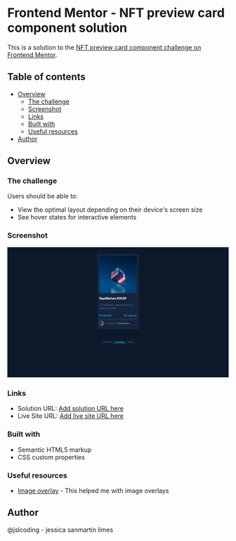 # Frontend Mentor - NFT preview card component solution
This is a solution to the [NFT preview card component challenge on Frontend Mentor](https://www.frontendmentor.io/challenges/nft-preview-card-component-SbdUL_w0U).  

## Table of contents

- [Overview](#overview)
  - [The challenge](#the-challenge)
  - [Screenshot](#screenshot)
  - [Links](#links)
  - [Built with](#built-with)
  - [Useful resources](#useful-resources)
- [Author](#author)

## Overview

### The challenge
Users should be able to:

- View the optimal layout depending on their device's screen size
- See hover states for interactive elements

### Screenshot
![](./images/screenchot.png)

### Links
- Solution URL: [Add solution URL here](https://your-solution-url.com)
- Live Site URL: [Add live site URL here](https://your-live-site-url.com)

### Built with
- Semantic HTML5 markup
- CSS custom properties


### Useful resources
- [Image overlay](https://www.w3schools.com/howto/tryit.asp?filename=tryhow_css_image_overlay_opacity) - This helped me with image overlays


## Author
@jslcoding - jessica sanmartin limes